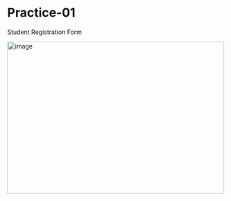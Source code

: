 # Practice-01
Student Registration Form

<img width="500" height="351" alt="image" src="https://github.com/user-attachments/assets/60297c3c-3765-4a97-a925-a3709bc6055c" />

